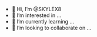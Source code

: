 - 👋 Hi, I’m @SKYLEX8
- 👀 I’m interested in ...
- 🌱 I’m currently learning ...
- 💞️ I’m looking to collaborate on ...

<!---
SKYLEX8/SKYLEX8 is a ✨ special ✨ repository because its `README.md` (this file) appears on your GitHub profile.
You can click the Preview link to take a look at your changes.
--->
